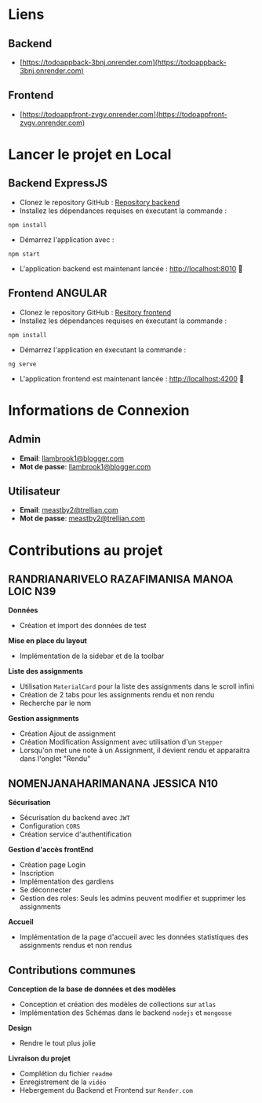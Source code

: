 # Liens

## Backend
- [https://todoappback-3bnj.onrender.com](https://todoappback-3bnj.onrender.com)

## Frontend
- [https://todoappfront-zvgv.onrender.com](https://todoappfront-zvgv.onrender.com)

# Lancer le projet en Local

## Backend ExpressJS
- Clonez le repository GitHub : [Repository backend](https://github.com/ManoaLoic/TodoAppBack.git)
- Installez les dépendances requises en éxecutant la commande :
```
npm install
```
- Démarrez l'application avec : 
```
npm start
```
- L'application backend est maintenant lancée : [http://localhost:8010](http://localhost:8010) :tada: 

## Frontend ANGULAR
- Clonez le repository GitHub : [Resitory frontend](https://github.com/ManoaLoic/TodoAppFront.git)
- Installez les dépendances requises en éxecutant la commande :
```
npm install
```
- Démarrez l'application en éxecutant la commande :
```
ng serve
```
- L'application frontend est maintenant lancée : [http://localhost:4200](http://localhost:4200) :tada:

# Informations de Connexion

## Admin
- **Email**: llambrook1@blogger.com
- **Mot de passe**: llambrook1@blogger.com

## Utilisateur
- **Email**: meastby2@trellian.com
- **Mot de passe**: meastby2@trellian.com

# Contributions au projet

## RANDRIANARIVELO RAZAFIMANISA MANOA LOIC N39

**Données**
- Création et import des données de test

**Mise en place du layout**
- Implémentation de la sidebar et de la toolbar

**Liste des assignments**
- Utilisation `MaterialCard` pour la liste des assignments dans le scroll infini
- Création de 2 tabs pour les assignments rendu et non rendu
- Recherche par le nom

**Gestion assignments**
- Création Ajout de assignment
- Création Modification Assignment avec utilisation d'un `Stepper`
- Lorsqu'on met une note à un Assignment, il devient rendu et apparaitra dans l'onglet "Rendu"

## NOMENJANAHARIMANANA JESSICA N10

**Sécurisation**
- Sécurisation du backend avec `JWT`
- Configuration `CORS`
- Création service d'authentification

**Gestion d'accès frontEnd**
- Création page Login
- Inscription
- Implémentation des gardiens
- Se déconnecter
- Gestion des roles: Seuls les admins peuvent modifier et supprimer les assignments

**Accueil**
- Implémentation de la page d'accueil avec les données statistiques des assignments rendus et non rendus


## Contributions communes
**Conception de la base de données et des modèles**
- Conception et création des modèles de collections sur `atlas`
- Implémentation des Schémas dans le backend `nodejs` et `mongoose`

**Design**
- Rendre le tout plus jolie

**Livraison du projet**
- Complétion du fichier `readme`
- Enregistrement de la `vidéo`
- Hebergement du Backend et Frontend sur `Render.com`
